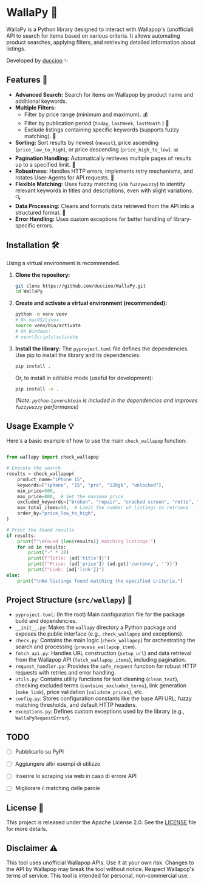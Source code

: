 # WallaPy 🐍

WallaPy is a Python library designed to interact with Wallapop's (unofficial) API to search for items based on various criteria. It allows automating product searches, applying filters, and retrieving detailed information about listings.

Developed by [duccioo](https://github.com/duccioo) ✨

## Features 🚀

*   **Advanced Search:** Search for items on Wallapop by product name and additional keywords.
*   **Multiple Filters:**
    *   Filter by price range (minimum and maximum). 💰
    *   Filter by publication period (`today`, `lastWeek`, `lastMonth` ) 📅
    *   Exclude listings containing specific keywords (supports fuzzy matching). 🚫
*   **Sorting:** Sort results by newest (`newest`), price ascending (`price_low_to_high`), or price descending (`price_high_to_low`). 📊
*   **Pagination Handling:** Automatically retrieves multiple pages of results up to a specified limit. 📄
*   **Robustness:** Handles HTTP errors, implements retry mechanisms, and rotates User-Agents for API requests. 💪
*   **Flexible Matching:** Uses fuzzy matching (via `fuzzywuzzy`) to identify relevant keywords in titles and descriptions, even with slight variations. 🔍
*   **Data Processing:** Cleans and formats data retrieved from the API into a structured format. 🧹
*   **Error Handling:** Uses custom exceptions for better handling of library-specific errors.

## Installation 🛠️

Using a virtual environment is recommended.

1.  **Clone the repository:**
    ```bash
    git clone https://github.com/duccioo/WallaPy.git
    cd WallaPy
    ```
2.  **Create and activate a virtual environment (recommended):**
    ```bash
    python -m venv venv
    # On macOS/Linux:
    source venv/bin/activate
    # On Windows:
    # venv\Scripts\activate
    ```
3.  **Install the library:**
    The `pyproject.toml` file defines the dependencies. Use pip to install the library and its dependencies:
    ```bash
    pip install .
    ```
    Or, to install in editable mode (useful for development):
    ```bash
    pip install -e .
    ```
    *(Note: `python-Levenshtein` is included in the dependencies and improves `fuzzywuzzy` performance)*

## Usage Example 💡

Here's a basic example of how to use the main `check_wallapop` function:

```python

from wallapy import check_wallapop

# Execute the search
results = check_wallapop(
    product_name="iPhone 15",
    keywords=["iphone", "15", "pro", "128gb", "unlocked"],
    min_price=500,
    max_price=800,  # Set the maximum price
    excluded_keywords=["broken", "repair", "cracked screen", "rotto", "riparare"],
    max_total_items=50,  # Limit the number of listings to retrieve
    order_by="price_low_to_high",
)

# Print the found results
if results:
    print(f"\nFound {len(results)} matching listings:")
    for ad in results:
        print("-" * 20)
        print(f"Title: {ad['title']}")
        print(f"Price: {ad['price']} {ad.get('currency', '')}")
        print(f"Link: {ad['link']}")
else:
    print("\nNo listings found matching the specified criteria.")


```

## Project Structure (`src/wallapy`) 📁

*   `pyproject.toml`: (In the root) Main configuration file for the package build and dependencies.
*   `__init__.py`: Makes the `wallapy` directory a Python package and exposes the public interface (e.g., `check_wallapop` and exceptions).
*   `check.py`: Contains the main logic (`check_wallapop`) for orchestrating the search and processing (`process_wallapop_item`).
*   `fetch_api.py`: Handles URL construction (`setup_url`) and data retrieval from the Wallapop API (`fetch_wallapop_items`), including pagination.
*   `request_handler.py`: Provides the `safe_request` function for robust HTTP requests with retries and error handling.
*   `utils.py`: Contains utility functions for text cleaning (`clean_text`), checking excluded terms (`contains_excluded_terms`), link generation (`make_link`), price validation (`validate_prices`), etc.
*   `config.py`: Stores configuration constants like the base API URL, fuzzy matching thresholds, and default HTTP headers.
*   `exceptions.py`: Defines custom exceptions used by the library (e.g., `WallaPyRequestError`).

## TODO
- [ ] Pubblicarlo su PyPI
- [ ] Aggiungere altri esempi di utilizzo
- [ ] Inserire lo scraping via web in caso di errore API
- [ ] Migliorare il matching delle parole


## License 📜

This project is released under the Apache License 2.0. See the [LICENSE](LICENSE) file for more details.

## Disclaimer ⚠️

This tool uses unofficial Wallapop APIs. Use it at your own risk. Changes to the API by Wallapop may break the tool without notice. Respect Wallapop's terms of service. This tool is intended for personal, non-commercial use.
